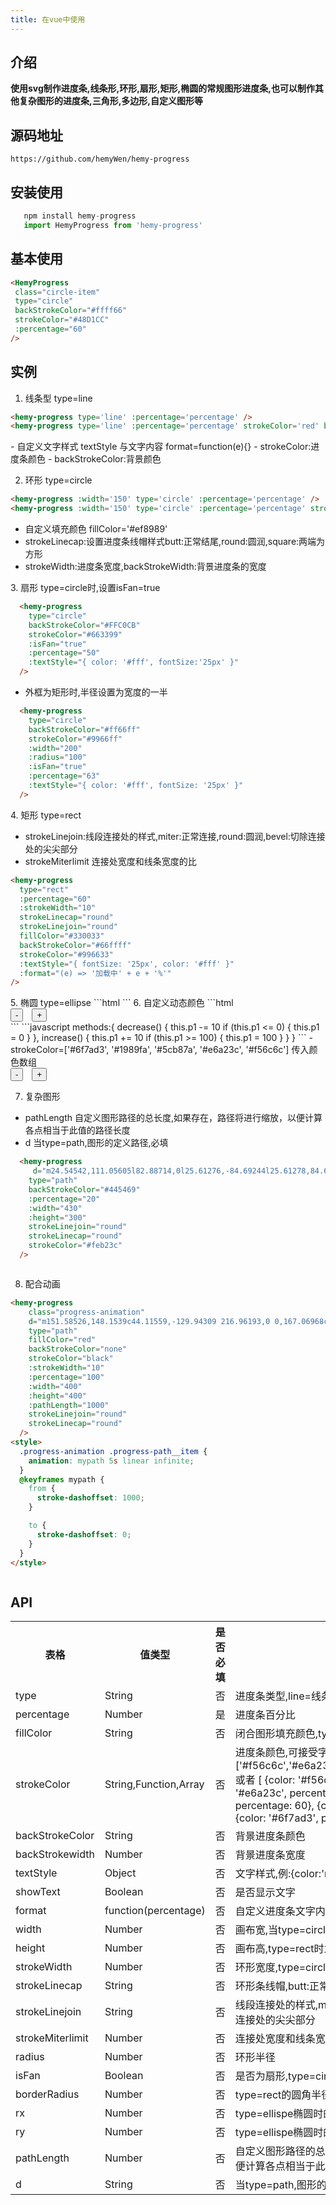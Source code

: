 ```yaml
--- 
title: 在vue中使用
--- 
```

## 介绍
**使用svg制作进度条,线条形,环形,扇形,矩形,椭圆的常规图形进度条,也可以制作其他复杂图形的进度条,三角形,多边形,自定义图形等**
## 源码地址   
    https://github.com/hemyWen/hemy-progress
## 安装使用
```javascript
   npm install hemy-progress
   import HemyProgress from 'hemy-progress'
```
## 基本使用
```html
<HemyProgress
 class="circle-item"
 type="circle"
 backStrokeColor="#ffff66"
 strokeColor="#48D1CC"
 :percentage="60"
/>
```
## 实例
1. 线条型 type=line 
 ```html
<hemy-progress type='line' :percentage='percentage' />
<hemy-progress type='line' :percentage='percentage' strokeColor='red' backStrokeColor='green' :textStyle="{color:'#fff'}" :format="e=>'当前进度'+e+'%'" />
 ````
 <hemy-progress type='line' :percentage='percentage' />
- 自定义文字样式 textStyle 与文字内容 format=function(e){} 
- strokeColor:进度条颜色
- backStrokeColor:背景颜色

<hemy-progress style='margin-top:10px' type='line' :percentage='percentage' strokeColor='red' backStrokeColor='green' :textStyle="{color:'#fff'}" :format="e=>'当前进度'+e+'%'" />

2. 环形 type=circle

```html
<hemy-progress :width='150' type='circle' :percentage='percentage' />
<hemy-progress :width='150' type='circle' :percentage='percentage' strokeColor='green' backStrokeColor="#ffff66" fillColor='#ef8989' />
```
<hemy-progress :width='150' type='circle' :percentage='percentage'  />

- 自定义填充颜色 fillColor='#ef8989'
- strokeLinecap:设置进度条线帽样式butt:正常结尾,round:圆润,square:两端为方形
- strokeWidth:进度条宽度,backStrokeWidth:背景进度条的宽度

<hemy-progress 
    :width='150' 
    :strokeWidth='10' 
    type='circle' 
    strokeLinecap='round' 
    :percentage='percentage' 
    strokeColor='green' 
    backStrokeColor="#ffff66" 
    fillColor='#ef8989' 
/>
3. 扇形 type=circle时,设置isFan=true
```html
  <hemy-progress 
    type="circle"  
    backStrokeColor="#FFC0CB" 
    strokeColor="#663399" 
    :isFan="true" 
    :percentage="50" 
    :textStyle="{ color: '#fff', fontSize:'25px' }" 
  />
```
  <hemy-progress 
    type="circle"  
    backStrokeColor="#FFC0CB" 
    strokeColor="#663399" 
    :isFan="true" 
    :percentage="50" 
    :textStyle="{ color: '#fff', fontSize:'25px' }" 
  />
- 外框为矩形时,半径设置为宽度的一半
```html
  <hemy-progress  
    type="circle" 
    backStrokeColor="#ff66ff"  
    strokeColor="#9966ff"  
    :width="200"  
    :radius="100"  
    :isFan="true"  
    :percentage="63"  
    :textStyle="{ color: '#fff', fontSize: '25px' }" 
  />
```
  <hemy-progress  
    type="circle" 
    backStrokeColor="#ff66ff"  
    strokeColor="#9966ff"  
    :width="200"  
    :radius="100"  
    :isFan="true"  
    :percentage="63"  
    :textStyle="{ color: '#fff', fontSize: '25px' }" 
  />
4. 矩形 type=rect
- strokeLinejoin:线段连接处的样式,miter:正常连接,round:圆润,bevel:切除连接处的尖尖部分
- strokeMiterlimit 连接处宽度和线条宽度的比
```html
<hemy-progress
  type="rect"
  :percentage="60"
  :strokeWidth="10"
  strokeLinecap="round"
  strokeLinejoin="round"
  fillColor="#330033"
  backStrokeColor="#66ffff"
  strokeColor="#996633"
  :textStyle="{ fontSize: '25px', color: '#fff' }"
  :format="(e) => '加载中' + e + '%'"
/>
```
<hemy-progress type="rect" :percentage="60" :strokeWidth="10" strokeLinecap="round" strokeLinejoin="round"  fillColor="#330033" backStrokeColor="#66ffff" strokeColor="#996633" :textStyle="{ fontSize: '25px', color: '#fff' }" :format="(e) => '加载中' + e + '%'" />
5. 椭圆 type=ellipse
```html
<hemy-progress type="ellipse" backStrokeColor="#445469" :percentage="20" :width="400" />
```
<hemy-progress type="ellipse" backStrokeColor="#445469" :percentage="20" :width="400" />
6. 自定义动态颜色
```html
  <hemy-progress
    class="circle-item"
    type="circle"
    strokeLinecap="round"
    :strokeColor="['#6f7ad3', '#1989fa', '#5cb87a', '#e6a23c', '#f56c6c']"
    :percentage="p1"
    :radius="80"
    :strokeWidth="20"
    :backStrokeWidth="20"
  />
  <hemy-progress
    type="circle"
    backStrokeColor="#FFC0CB"
    :strokeColor="['#6f7ad3', '#1989fa', '#5cb87a', '#e6a23c', '#f56c6c']"
    :isFan="true"
    :percentage="p1"
    :textStyle="{ color: '#fff', fontSize: '25px' }"
  />
  <hemy-progress
    type="rect"
    :percentage="p1"
    :width="200"
    :height="100"
    :strokeWidth="10"
    :backStrokeWidth="10"
    strokeColor="#07c160"
    strokeLinecap="square"
    strokeLinejoin="miter"
    :strokeColor="['#6f7ad3', '#1989fa', '#5cb87a', '#e6a23c', '#f56c6c']"
  />
  <div>
    <button @click="decrease">-</button>
    <button style="margin-left: 10px" @click="increase">+</button>
  </div>
```
```javascript
    methods:{
        decrease() {
          this.p1 -= 10
          if (this.p1 <= 0) {
            this.p1 = 0
          }
        },
        increase() {
          this.p1 += 10
          if (this.p1 >= 100) {
            this.p1 = 100
          }
        }
    }  
```
- strokeColor=['#6f7ad3', '#1989fa', '#5cb87a', '#e6a23c', '#f56c6c']  传入颜色数组
<div style='display:flex;overflow:auto'>
  <hemy-progress
    class="circle-item"
    type="circle"
    strokeLinecap="round"
    :strokeColor="['#6f7ad3', '#1989fa', '#5cb87a', '#e6a23c', '#f56c6c']"
    :percentage="p1"
    :radius="80"
    :strokeWidth="20"
    :backStrokeWidth="20"
  />
  <hemy-progress
    type="circle"
    backStrokeColor="#FFC0CB"
    :strokeColor="['#6f7ad3', '#1989fa', '#5cb87a', '#e6a23c', '#f56c6c']"
    :isFan="true"
    :percentage="p1"
    :textStyle="{ color: '#fff', fontSize: '25px' }"
  />
  <hemy-progress
    type="rect"
    :percentage="p1"
    :width="200"
    :height="100"
    :strokeWidth="10"
    :backStrokeWidth="10"
    strokeColor="#07c160"
    strokeLinecap="square"
    strokeLinejoin="miter"
    :strokeColor="['#6f7ad3', '#1989fa', '#5cb87a', '#e6a23c', '#f56c6c']"
  />
</div>

<div>
  <button v-on:click="decrease">- </button>
  <button style="margin-left: 10px" v-on:click="increase">+</button>
</div>


7. 复杂图形

- pathLength  自定义图形路径的总长度,如果存在，路径将进行缩放，以便计算各点相当于此值的路径长度
- d 当type=path,图形的定义路径,必填
```html
  <hemy-progress
     d="m24.54542,111.05605l82.88714,0l25.61276,-84.69244l25.61278,84.69244l82.88713,0l-67.05698,52.34221l25.61409,84.69244l-67.05701,-52.34363l-67.057,52.34363l25.6141,-84.69244l-67.057,-52.34221l-0.00001,0z"
    type="path"
    backStrokeColor="#445469"
    :percentage="20"
    :width="430"
    :height="300"
    strokeLinejoin="round"
    strokeLinecap="round"
    strokeColor="#feb23c"
  />
```
<div style='display:flex;overflow:auto'>
  <hemy-progress
     d="m24.54542,111.05605l82.88714,0l25.61276,-84.69244l25.61278,84.69244l82.88713,0l-67.05698,52.34221l25.61409,84.69244l-67.05701,-52.34363l-67.057,52.34363l25.6141,-84.69244l-67.057,-52.34221l-0.00001,0z"
    type="path"
    backStrokeColor="#445469"
    :percentage="20"
    :width="430"
    :height="300"
    strokeLinejoin="round"
    strokeLinecap="round"
    strokeColor="#feb23c"
  />
  <hemy-progress
    d="m11.91262,141.38784l38.41213,-81.1099l102.43234,0l38.41212,81.1099l-38.41212,81.1099l-102.43234,0l-38.41213,-81.1099z"
    type="path"
    backStrokeColor="#445469"
    fillColor="#5B9BA2"
    :strokeWidth="10"
    :percentage="20"
    :width="400"
    :height="300"
    strokeLinejoin="round"
    strokeLinecap="round"
    strokeColor="#feb23c"
  />
  <hemy-progress
    d="m205.58865,207.26894c4.72522,-5.9053 9.24437,-12.71333 13.22542,-18.82466l-119.28624,-2.80423l-16.36196,24.14976l-51.83504,-2.07417c6.49499,-10.99509 13.61002,-23.91136 18.88519,-33.61275l-18.76473,-32.61405l55.30683,0l11.25319,20.37749l121.78832,0l-15.1069,-20.33188c4.66219,-6.40735 11.56197,-14.95808 15.30486,-19.44136l40.95944,51.81951l-41.05261,52.62338l-14.31579,-19.26703l0.00002,0.00001z"
    type="path"
    backStrokeColor="#445469"
    fillColor="none"
    :strokeWidth="5"
    :pathLength="2000"
    :percentage="20"
    :width="300"
    :height="300"
    strokeLinejoin="round"
    strokeLinecap="round"
    strokeColor="#feb23c"
  />
</div>

8. 配合动画

```html 
<hemy-progress
    class="progress-animation"
    d="m151.58526,148.1539c44.11559,-129.94309 216.96193,0 0,167.06968c-216.96193,-167.06968 -44.11559,-297.01277 0,-167.06968z"
    type="path"
    fillColor="red"
    backStrokeColor="none"
    strokeColor="black"
    :strokeWidth="10"
    :percentage="100"
    :width="400"
    :height="400"
    :pathLength="1000"
    strokeLinejoin="round"
    strokeLinecap="round"
  />
<style>
  .progress-animation .progress-path__item {
    animation: mypath 5s linear infinite;
  }
  @keyframes mypath {
    from {
      stroke-dashoffset: 1000;
    }

    to {
      stroke-dashoffset: 0;
    }
  }
</style>
```
<div style='display:flex;overflow:auto'>
  <hemy-progress
    class="progress-animation"
    d="m97.75122,120.76251l-13.74195,0c0,0 -10.68821,-0.98544 -13.74195,11.82507c-5.43957,9.23818 -15.60283,5.17339 -18.32257,8.86874c-3.00609,0 -9.92477,1.72446 -9.16134,5.91241c0.76344,4.18807 3.05385,4.92709 2.29031,5.91254c-0.76344,0.98544 -2.86291,21.18653 17.17747,20.69381c0,0 2.09947,5.91241 11.45164,0c0,0 2.09937,-2.21718 5.72572,1.47804c3.62645,3.69535 10.87904,6.40526 12.59685,5.91254c1.71771,-0.49272 12.59675,23.40359 12.59675,57.6468c0,34.24334 14.69632,57.89323 19.46777,59.1251c0,0 11.59472,47.66947 12.02415,90.16556c0,0 2.86291,17.9839 -9.73384,17.73748c-6.79939,7.29828 -9.80548,12.28694 -5.72582,11.82507c0,0 1.57463,3.32565 4.58062,2.9562c1.30172,-0.60006 -10.52115,10.9012 -5.72582,10.34691c0,0 2.09958,7.88329 10.30644,2.9562c0,0 12.59685,1.47817 13.74195,-8.86874c1.1452,-10.34691 1.71781,-27.16051 6.87103,-25.12818c0,0 0.76334,-82.52856 6.87093,-88.68739c0,0 30.33869,3.23257 65.27425,-23.65001c9.92477,-7.637 20.04028,-18.96935 21.75798,7.39057c1.71781,26.35992 32.44629,48.28547 36.64524,63.55934c4.19895,15.274 6.48926,9.85418 5.72572,45.82186c0,0 -7.25259,-2.21718 -12.59675,5.91254c-3.43551,4.43437 1.1452,4.43437 1.1452,4.43437c0,0 -2.67208,3.44893 5.72582,2.95633c0,0 1.1451,1.66276 6.87093,0c0,0 9.543,0.73902 8.01613,-8.86874c0,0 0.5726,-54.69073 3.43551,-51.7344c2.86291,2.9562 17.55913,20.20096 17.17737,57.6468c0,0 -6.48926,1.23174 -6.87093,10.34691c0,0 -3.24458,4.68067 1.1451,5.91254c0,0 6.15525,2.03233 8.01613,0c0,0 7.8254,3.44893 8.01613,-8.86887c0.19083,-12.31766 -6.29832,-55.06004 -3.43541,-65.03738c0,0 -24.62099,-18.47663 -28.62911,-75.38441c0,0 11.45164,48.28547 48.09688,39.90933c0,0 2.67208,-1.47804 -1.1452,-2.9562c-3.81728,-1.47817 -33.97316,3.69535 -41.22586,-44.34369c-5.2964,-34.36649 -1.28828,-38.06171 -18.32257,-51.7344c-22.90319,-28.26911 -79.97047,0.2463 -97.33867,-8.86874c-16.03226,-10.34691 -16.60486,-10.53163 -34.35483,-17.73748c-18.17949,-12.37937 -15.07789,-26.60622 -28.62901,-45.82186c-10.37808,-18.01463 -10.49727,-16.01302 -11.45164,-17.73748c-0.95437,-1.72459 -0.19083,-9.85418 -12.59675,-11.82507z"
    type="path"
    backStrokeColor="#0a0b16"
    :strokeWidth="10"
    :percentage="100"
    :width="400"
    :height="500"
    :pathLength="1000"
    strokeLinejoin="round"
    strokeLinecap="round"
  />
 <hemy-progress
    class="progress-animation"
    d="m151.58526,148.1539c44.11559,-129.94309 216.96193,0 0,167.06968c-216.96193,-167.06968 -44.11559,-297.01277 0,-167.06968z"
    type="path"
    fillColor="red"
    backStrokeColor="none"
    strokeColor="black"
    :strokeWidth="10"
    :percentage="100"
    :width="400"
    :height="400"
    :pathLength="1000"
    strokeLinejoin="round"
    strokeLinecap="round"
  />
</div>

## API
<table>
  <tr>
    <th>表格</th>
    <th>值类型</th>
    <th>是否必填</th>
    <th>描述</th>
    <th>默认值</th>
  </tr>
  <tr>
    <td>type</td>
    <td>String</td>
    <td>否</td>
    <td>进度条类型,line=线条,circle=环形</td>
    <td>line</td>
  </tr>
  <tr>
    <td>percentage</td>
    <td>Number</td>
    <td>是</td>
    <td>进度条百分比</td>
    <td>100</td>
  </tr>
  <tr>
    <td>fillColor</td>
    <td>String</td>
    <td>否</td>
    <td>闭合图形填充颜色,type!==line生效</td>
    <td>none</td>
  </tr>
  <tr>
    <td>strokeColor</td>
    <td>String,Function,Array</td>
    <td>否</td>
    <td>
      进度条颜色,可接受字符串,参数为percentage的函数,数组, ['#f56c6c','#e6a23c','#5cb87a','#1989fa','#6f7ad3'] 或者 [
      {color: '#f56c6c', percentage: 20}, {color: '#e6a23c', percentage: 40}, {color: '#5cb87a', percentage: 60},
      {color: '#1989fa', percentage: 80}, {color: '#6f7ad3', percentage: 100} ]
    </td>
    <td>#409eff</td>
  </tr>
  <tr>
    <td>backStrokeColor</td>
    <td>String</td>
    <td>否</td>
    <td>背景进度条颜色</td>
    <td>#eee</td>
  </tr>
  <tr>
    <td>backStrokewidth</td>
    <td>Number</td>
    <td>否</td>
    <td>背景进度条宽度</td>
    <td>5</td>
  </tr>
  <tr>
    <td>textStyle</td>
    <td>Object</td>
    <td>否</td>
    <td>文字样式,例:{color:'red',fontSize:'25px'}</td>
    <td>{}</td>
  </tr>
  <tr>
    <td>showText</td>
    <td>Boolean</td>
    <td>否</td>
    <td>是否显示文字</td>
    <td>true</td>
  </tr>
  <tr>
    <td>format</td>
    <td>function(percentage)</td>
    <td>否</td>
    <td>自定义进度条文字内容</td>
    <td></td>
  </tr>
  <tr>
    <td>width</td>
    <td>Number</td>
    <td>否</td>
    <td>画布宽,当type=circle为画布大小,type=rect时为矩形宽</td>
    <td>200</td>
  </tr>
  <tr>
    <td>height</td>
    <td>Number</td>
    <td>否</td>
    <td>画布高,type=rect时为矩形高</td>
    <td>200</td>
  </tr>
  <tr>
    <td>strokeWidth</td>
    <td>Number</td>
    <td>否</td>
    <td>环形宽度,type=circle时生效</td>
    <td>10</td>
  </tr>
  <tr>
    <td>strokeLinecap</td>
    <td>String</td>
    <td>否</td>
    <td>环形条线帽,butt:正常结尾,round:圆润,square:两端为方形</td>
    <td>round</td>
  </tr>
  <tr>
    <td>strokeLinejoin</td>
    <td>String</td>
    <td>否</td>
    <td>线段连接处的样式,miter:正常连接,round:圆润,bevel:切除连接处的尖尖部分</td>
    <td>miter</td>
  </tr>
  <tr>
    <td>strokeMiterlimit</td>
    <td>Number</td>
    <td>否</td>
    <td>连接处宽度和线条宽度的比</td>
    <td>4</td>
  </tr>
  <tr>
    <td>radius</td>
    <td>Number</td>
    <td>否</td>
    <td>环形半径</td>
    <td>50</td>
  </tr>
  <tr>
    <td>isFan</td>
    <td>Boolean</td>
    <td>否</td>
    <td>是否为扇形,type=circle时生效</td>
    <td>false</td>
  </tr>
  <tr>
    <td>borderRadius</td>
    <td>Number</td>
    <td>否</td>
    <td>type=rect的圆角半径</td>
    <td>0</td>
  </tr>
  <tr>
    <td>rx</td>
    <td>Number</td>
    <td>否</td>
    <td>type=ellispe椭圆时的长半轴</td>
    <td>100</td>
  </tr>
  <tr>
    <td>ry</td>
    <td>Number</td>
    <td>否</td>
    <td>type=ellispe椭圆时的短半轴</td>
    <td>50</td>
  </tr>
  <tr>
    <td>pathLength</td>
    <td>Number</td>
    <td>否</td>
    <td>自定义图形路径的总长度,如果存在，路径将进行缩放，以便计算各点相当于此值的路径长度</td>
    <td>1000</td>
  </tr>
  <tr>
    <td>d</td>
    <td>String</td>
    <td>否</td>
    <td>当type=path,图形的定义路径,必填</td>
    <td></td>
  </tr>
</table>



<script>
  import HemyProgress from 'hemy-progress';
  export default {
    components:{ HemyProgress },
    data(){
      return {
        percentage:60,
        p1:0
      }
    },
    methods: {
      decrease() {
        this.p1 -= 10
        if (this.p1 <= 0) {
          this.p1 = 0
        }
      },
      increase() {
        this.p1 += 10
        if (this.p1 >= 100) {
          this.p1 = 100
        }
      }
    }
  };
</script>
<style>
.progress-animation .progress-path__item {
  animation: mypath 5s linear infinite;
}
@keyframes mypath {
  from {
    stroke-dashoffset: 1000;
  }

  to {
    stroke-dashoffset: 0;
  }
}
</style>
